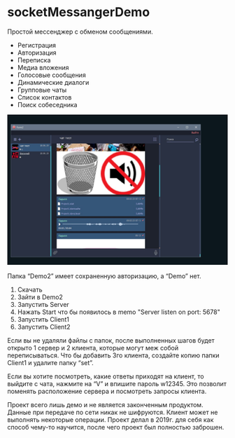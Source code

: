 #  socketMessangerDemo

Простой мессенджер с обменом сообщениями. 
- Регистрация
- Авторизация
- Переписка
- Медиа вложения 
- Голосовые сообщения
- Динамические диалоги
- Групповые чаты
- Список контактов
- Поиск собеседника

![Фото](/READMEFILES/1.jpg "Фото Программы")

Папка “Demo2” имеет сохраненную авторизацию, а “Demo” нет.

1. Скачать
2. Зайти в  Demo2
3. Запустить Server
4. Нажать Start что бы появилось в memo "Server listen on port: 5678"
5. Запустить Client1
6. Запустить Client2


Если вы не удаляли файлы с папок, после выполненных шагов
будет открыто 1 сервер
и 2 клиента, которые могут меж собой переписываться.
Что бы добавить 3го клиента, создайте копию папки Client1 и удалите папку “set”.


Если вы хотите посмотреть, какие ответы приходят на клиент, то выйдите с чата, нажмите на “V” и впишите пароль w12345.
Это позволит поменять расположение сервера и посмотреть запросы клиента.

Проект всего лишь демо и не является законченным продуктом.
Данные при передаче по сети никак не шифруются. 
Клиент может не выполнять некоторые операции.
Проект делал в 2019г. для себя как способ чему-то научится, после чего проект был полностью заброшен.
